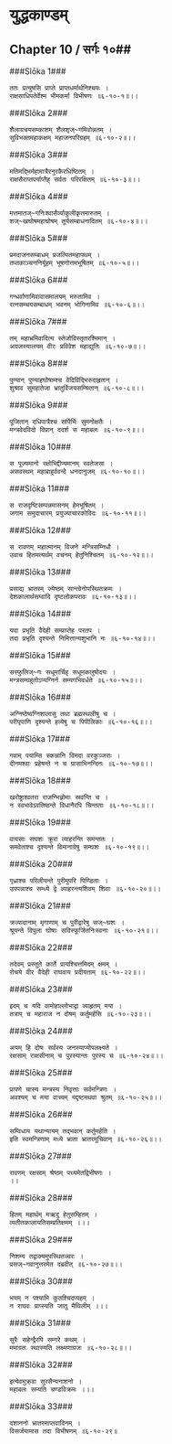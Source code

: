 युद्धकाण्डम्
===============================


## Chapter 10  / सर्गः १०##


###Slōka 1###


    ततः प्रत्युषसि प्राप्ते प्राप्तधर्मार्थनिश्चयः ।
    राक्षसाधिपतेर्वेश्म भीमकर्मा विभीषणः ॥६-१०-१॥।।


###Slōka 2###


    शैलाग्रचयसम्काशम् शैलशृज्~गमिवोन्नतम् ।
    सुविभक्तमहाकक्षम् महाजनपरिग्रहम् ॥६-१०-२॥।।


###Slōka 3###


    मतिमद्भिर्महामात्रैरनुरकैरधिष्ठितम् ।
    राक्षसैराप्तपर्याप्तैह् सर्वतः परिरक्षितम् ॥६-१०-३॥।।


###Slōka 4###


    मत्तमातज्~गनिःश्वासैर्व्याकुलीकृतमारुतम् ।
    शज्~खघोषमहाघोषम् तूर्यसम्बाधनादितम् ॥६-१०-४॥।।


###Slōka 5###


    प्रमदाजनसम्बाधम् प्रजल्पितमहापथम् ।
    तप्तकाञ्चननिर्यूहम् भूषणोत्तमभूषितम् ॥६-१०-५॥।।


###Slōka 6###


    गन्धर्वाणामिवावासमालयम् मरुतामिव ।
    रत्नसम्चयसम्बाधम् भवनम् भोगिनामिव ॥६-१०-६॥।।


###Slōka 7###


    तम् महाभ्रमिवादित्य स्तेजोविस्तृतरश्मिमान् ।
    अग्रजस्यालयम् वीरः प्रविवेश महाद्युतिः ॥६-१०-७॥।।


###Slōka 8###


    पुण्यान् पुण्याहघोषाम्श्च वेदिविद्भिरुदाहृतान् ।
    शुश्राव सुमहातेजा भ्रातुर्विजयसम्श्रितान् ॥६-१०-८॥।।


###Slōka 9###


    पूजितान् दधिपात्रैश्च सर्पिर्भिः सुमनोक्षतैः ।
    मन्त्रवेदविदो विप्रान् ददर्श स महाबलः ॥६-१०-९॥।।


###Slōka 10###


    स पूज्यमानो रक्षोभिद्दीप्यमानम् स्वतेजसा ।
    असवस्थम् महाबाहुर्ववन्दे धनदानुजम् ॥६-१०-१०॥।।


###Slōka 11###


    स राजदृष्टिसम्पन्नमासनम् हेमभूषितम् ।
    जगाम समुदाचारम् प्रयुज्याचारकोविदः ॥६-१०-११॥।।


###Slōka 12###


    स रावणम् महात्मानम् विजने मन्त्रिसम्निधौ ।
    उवाच हितमत्यर्थम् वचनम् हेतुनिश्चितम् ॥६-१०-१२॥।।


###Slōka 13###


    प्रसाद्य भ्रातरम् ज्येष्ठम् सान्त्वेनोपस्थितक्रमः ।
    देशकालार्थसम्वादि दृष्टलोकपरावः ॥६-१०-१३॥।।


###Slōka 14###


    यदा प्रभृति वैदेही सम्प्राप्तेह परतप ।
    तदा प्रभृति दृश्यन्ते निमित्तान्यशुभानि नः ॥६-१०-१४॥।।


###Slōka 15###


    सस्फुलिज्~गः सधूमार्चिह् सधूमकलुषोदयः ।
    मन्त्रसम्घहुतोऽप्यग्निर्न सम्यगभिवर्धते ॥६-१०-१५॥।।


###Slōka 16###


    अग्निष्ठेष्वग्निशालासु तथा ब्रह्मस्थलीषु च ।
    परीपृपाणि दृश्यन्ते हव्येषु च पिपीलिकाः ॥६-१०-१६॥।।


###Slōka 17###


    गवाम् पयाम्सि स्कन्नानि विमदा वरकुञ्जराः ।
    दीनमश्वाः प्रहेषन्ते न च ग्रासाभिनन्दिनः ॥६-१०-१७॥।।


###Slōka 18###


    खरोष्ट्राश्वतरा राजन्भिन्न्रोमाः स्रवन्ति च ।
    न स्वभावेऽवतिष्ठन्ते विधानैरपि चिन्तताः ॥६-१०-१८॥।।


###Slōka 19###


    वायसाः सघशः क्रूरा व्याहरन्ति समन्ततः ।
    समवेताश्च दृश्यन्ते विमानाग्रेषु सम्घशः ॥६-१०-१९॥।।


###Slōka 20###


    गृध्राश्च परिलीयन्ते पुरीमुपरि पिण्डिताः ।
    उपपन्नाश्च सम्ध्ये द्वे व्याहरन्त्यशिवम् शिवाः ॥६-१०-२०॥।।


###Slōka 21###


    क्रव्यादानाम् मृगाणाम् च पुरीद्वारेषु सज्~घशः ।
    श्रूयन्ते विपुला घोषाः सविस्फूर्जितनिःस्वनाः ॥६-१०-२१॥।।


###Slōka 22###


    तदेवम् प्रस्तुते कार्ते प्रायश्चित्तमिदम् क्षमम् ।
    रोचये वीर वैदेही राघवाय प्रदीयताम् ॥६-१०-२२॥।।


###Slōka 23###


    इदम् च यदि वामोहाल्लोभाद्वा व्याहृतम् मया ।
    तत्राप् च महाराज न दोषम् कर्तुमर्हसि ॥६-१०-२३॥।।


###Slōka 24###


    अयम् हि दोषः सर्वस्य जनस्याप्योपलक्ष्यते ।
    रक्षसाम् राक्षसीनाम् च पुरस्यान्तः पुरस्य च ॥६-१०-२४॥।।


###Slōka 25###


    प्रापणे चास्य मन्त्रस्य निवृत्ताः सर्वमन्त्रिणः ।
    अवश्यम् च मया वाच्यम् यद्दृष्टमथवा श्रुतम् ॥६-१०-२५॥।।


###Slōka 26###


    सम्विधाय यथान्यायम् तद्भवान् कर्तुमर्हति ।
    इति स्वमन्त्रिणाम् मध्ये भ्राता भ्रातरमूचिवान् ॥६-१०-२६॥।।


###Slōka 27###


    रावणम् रक्षसाम् श्रेष्ठम् पथ्यमेतद्विभीषणः ।
    ।।


###Slōka 28###


    हितम् महार्थम् मऋदु हेतुसम्हितम् ।
    व्यतीतकालायतिसम्प्रतिक्षमम् ।।।


###Slōka 29###


    निशम्य तद्वाक्यमुपस्थितज्वरः ।
    प्रसज्~गवानुत्तरमेत दब्रवीत् ॥६-१०-२७॥।।


###Slōka 30###


    भयम् न पश्यामि कुतश्चिदप्यहम् ।
    न राघवः प्राप्स्यति जातु मैथिलीम् ।।।


###Slōka 31###


    सुरैः सहेन्द्रैरपि सम्गरे कथम् ।
    ममाग्रतः स्थास्यति लक्ष्मणाग्रजः ॥६-१०-२८॥।।


###Slōka 32###


    इत्येवमुक्र्वा सुरसैन्यनाशनो ।
    महाबलः सम्यति चण्डविक्रमः ।।।


###Slōka 33###


    दशाननो भ्रातरमाप्तवादिनम् ।
    विसर्जयामास तदा विभीषणम् ॥६-१०-२९॥



